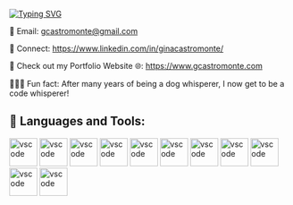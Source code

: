 [![Typing SVG](https://readme-typing-svg.demolab.com?font=Fira+Code&size=23&pause=1000&random=false&width=435&lines=Hi+there%2C+I'm+Gina+Castromonte;A+Fullstack+Software+Engineer+)](https://git.io/typing-svg)


📧 Email: gcastromonte@gmail.com

👯 Connect: https://www.linkedin.com/in/ginacastromonte/

📁 Check out my Portfolio Website 🌐: https://www.gcastromonte.com

🏃🏻‍♀️ Fun fact: After many years of being a dog whisperer, I now get to be a code whisperer!


## 🧰 Languages and Tools:



<p align = "left">
  
<img src = "https://user-images.githubusercontent.com/25181517/192108372-f71d70ac-7ae6-4c0d-8395-51d8870c2ef0.png" alt="vscode" width="50" height="50"/>
<img src = "https://user-images.githubusercontent.com/25181517/192108891-d86b6220-e232-423a-bf5f-90903e6887c3.png" alt="vscode" width="50" height="50"/>
<img src = "https://user-images.githubusercontent.com/25181517/192158954-f88b5814-d510-4564-b285-dff7d6400dad.png" alt="vscode" width="50" height="50"/>
<img src = "https://user-images.githubusercontent.com/25181517/183898674-75a4a1b1-f960-4ea9-abcb-637170a00a75.png"alt="vscode" width="50" height="50" />
<img src= "https://user-images.githubusercontent.com/25181517/117447155-6a868a00-af3d-11eb-9cfe-245df15c9f3f.png" alt="vscode" width="50" height="50" />
<img src ="https://user-images.githubusercontent.com/25181517/183897015-94a058a6-b86e-4e42-a37f-bf92061753e5.png" alt="vscode" width="50" height="50" />
<img src ="https://github.com/marwin1991/profile-technology-icons/assets/136815194/5f8c622c-c217-4649-b0a9-7e0ee24bd704" alt="vscode" width="50" height="50" />
<img src ="https://user-images.githubusercontent.com/25181517/183568594-85e280a7-0d7e-4d1a-9028-c8c2209e073c.png" alt="vscode" width="50" height="50" />
<img src ="https://user-images.githubusercontent.com/25181517/202896760-337261ed-ee92-4979-84c4-d4b829c7355d.png" alt="vscode" width="50" height="50" />
<img src ="https://user-images.githubusercontent.com/25181517/189716630-fe6c084c-6c66-43af-aa49-64c8aea4a5c2.png" alt="vscode" width="50" height="50" />
<img src ="https://user-images.githubusercontent.com/25181517/189715289-df3ee512-6eca-463f-a0f4-c10d94a06b2f.png" alt="vscode" width="50" height="50" />
</p>
